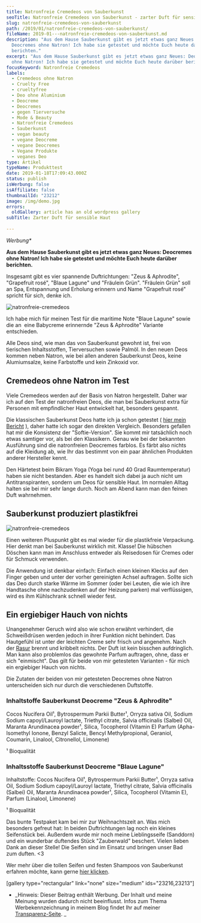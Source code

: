 ```yaml
---
title: Natronfreie Cremedeos von Sauberkunst
seoTitle: Natronfreie Cremedeos von Sauberkunst - zarter Duft für sensible Haut
slug: natronfreie-cremedeos-von-sauberkunst
path: /2019/01/natronfreie-cremedeos-von-sauberkunst/
fileName: 2019-01---natronfreie-cremedeos-von-sauberkunst.md
description: "Aus dem Hause Sauberkunst gibt es jetzt etwas ganz Neues:
  Deocremes ohne Natron! Ich habe sie getestet und möchte Euch heute darüber
  berichten."
excerpt: "Aus dem Hause Sauberkunst gibt es jetzt etwas ganz Neues: Deocremes
  ohne Natron! Ich habe sie getestet und möchte Euch heute darüber berichten."
focusKeyword: Natronfreie Cremedeos
labels:
  - Cremedeos ohne Natron
  - Cruelty Free
  - crueltyfree
  - Deo ohne Aluminium
  - Deocreme
  - Deocremes
  - gegen Tierversuche
  - Mode & Beauty
  - Natronfreie Cremedeos
  - Sauberkunst
  - vegan beauty
  - vegane Deocreme
  - vegane Deocremes
  - Vegane Produkte
  - veganes Deo
type: Artikel
typeName: Produkttest
date: 2019-01-18T17:09:43.000Z
status: publish
isWerbung: false
isAffiliate: false
thumbnailId: "23212"
image: /img/demo.jpg
errors:
  oldGallery: article has an old wordpress gallery
subTitle: Zarter Duft für sensible Haut
  
---
```


_Werbung\*_

**Aus dem Hause Sauberkunst gibt es jetzt etwas ganz Neues: Deocremes ohne
Natron! Ich habe sie getestet und möchte Euch heute darüber berichten.**

Insgesamt gibt es vier spannende Duftrichtungen: "Zeus &amp; Aphrodite",
"Grapefruit rosé", "Blaue Lagune" und "Fräulein Grün". "Fräulein Grün" soll an
Spa, Entspannung und Erholung erinnern und Name "Grapefruit rosé" spricht für
sich, denke ich.

![natronfreie-cremedeos](http://cardamonchai.com/wp-content/uploads/2019/01/2019-01-15-sauberkunst_6-400x300.jpg 'Rasierseife und Cremedeo "Zeus & Aphrodite"')

Ich habe mich für meinen Test für die maritime Note "Blaue Lagune" sowie die an 
eine Babycreme erinnernde "Zeus &amp; Aphrodite" Variante entschieden.

Alle Deos sind, wie man das von Sauberkunst gewohnt ist, frei von tierischen
Inhaltsstoffen, Tierversuchen sowie Palmöl. In den neuen Deos kommen neben
Natron, wie bei allen anderen Sauberkunst Deos, keine Alumiumsalze, keine
Farbstoffe und kein Zinkoxid vor.

## Cremedeos ohne Natron im Test

Viele Cremedeos werden auf der Basis von Natron hergestellt. Daher war ich auf
den Test der natronfreien Deos, die man bei Sauberkunst extra für Personen mit
empfindlicher Haut entwickelt hat, besonders gespannt.

Die klassischen Sauberkunst Deos hatte ich ja schon getestet (
[hier mein Bericht](/2018/06/liebe-post-von-sauberkunst/) ), daher hatte ich
sogar den direkten Vergleich. Besonders gefallen hat mir die Konsistenz der
"Softie-Version". Sie kommt mir tatsächlich noch etwas samtiger vor, als bei den
Klassikern. Genau wie bei der bekannten Ausführung sind die natronfreien
Deocremes farblos. Es färbt also nichts auf die Kleidung ab, wie Ihr das
bestimmt von ein paar ähnlichen Produkten anderer Hersteller kennt.

Den Härtetest beim Bikram Yoga (Yoga bei rund 40 Grad Raumtemperatur) haben sie
nicht bestanden. Aber es handelt sich dabei ja auch nicht um Antitranspiranten,
sondern um Deos für sensible Haut. Im normalen Alltag halten sie bei mir sehr
lange durch. Noch am Abend kann man den feinen Duft wahrnehmen.

## Sauberkunst produziert plastikfrei

![natronfreie-cremedeos](http://cardamonchai.com/wp-content/uploads/2019/01/2019-01-15-sauberkunst_9-400x300.jpg 'Seife und Cremedeo "Blaue Lagune"')

Einen weiteren Pluspunkt gibt es mal wieder für die plastikfreie Verpackung.
Hier denkt man bei Sauberkunst wirklich mit. Klasse! Die hübschen Döschen kann
man im Anschluss entweder als Reisedosen für Cremes oder für Schmuck verwenden.

Die Anwendung ist denkbar einfach: Einfach einen kleinen Klecks auf den Finger
geben und unter der vorher gereinigten Achsel auftragen. Sollte sich das Deo
durch starke Wärme im Sommer (oder bei Leuten, die wie ich ihre Handtasche ohne
nachzudenken auf der Heizung parken) mal verflüssigen, wird es ihm Kühlschrank
schnell wieder fest.

## Ein ergiebiger Hauch von nichts

Unangenehmer Geruch wird also wie schon erwähnt verhindert, die Schweißdrüsen
werden jedoch in ihrer Funktion nicht behindert. Das Hautgefühl ist unter der
leichten Creme sehr frisch und angenehm. Nach der
[Rasur](/2018/08/boldking-im-test-minimalistisch-rasieren-mit-recycling-programm/)
brennt und kribbelt nichts. Der Duft ist kein bisschen aufdringlich. Man kann
also problemlos das gewohnte Parfum auftragen, ohne, dass er sich "einmischt".
Das gilt für beide von mir getesteten Varianten - für mich ein ergiebiger Hauch
von nichts.

Die Zutaten der beiden von mir getesteten Deocremes ohne Natron unterscheiden
sich nur durch die verschiedenen Duftstoffe.

### Inhaltstoffe Sauberkunst Deocreme "Zeus &amp; Aphrodite"

Cocos Nucifera Oil¹, Bytrospermum Parkii Butter¹, Orryza sativa Oil, Sodium
Sodium capoyl/Lauroyl lactate, Triethyl citrate, Salvia officinalis (Salbei)
Oil, Maranta Arundinacea powder¹, Silica, Tocopherol (Vitamin E) Parfum
(Apha-Isomethyl Ionone, Benzyl Salicte, Bencyl Methylpropional, Geraniol,
Coumarin, Linalool, Citronellol, Limonene)

¹ Bioqualität

### Inhaltsstoffe Sauberkunst Deocreme "Blaue Lagune"

Inhaltstoffe: Cocos Nucifera Oil¹, Bytrospermum Parkii Butter¹, Orryza sativa
Oil, Sodium Sodium capoyl/Lauroyl lactate, Triethyl citrate, Salvia officinalis
(Salbei) Oil, Maranta Arundinacea powder¹, Silica, Tocopherol (Vitamin E),
Parfum (Linalool, Limonene)

¹ Bioqualität

Das bunte Testpaket kam bei mir zur Weihnachtszeit an. Was mich besonders
gefreut hat: In beiden Duftrichtungen lag noch ein kleines Seifenstück bei.
Außerdem wurde mir noch meine Lieblingsseife (Sanddorn) und ein wunderbar
duftendes Stück "Zauberwald" beschert. Vielen lieben Dank an dieser Stelle! Die
Seifen sind im Einsatz und bringen unser Bad zum duften. &lt;3

Wer mehr über die tollen Seifen und festen Shampoos von Sauberkunst erfahren
möchte, kann gerne [hier klicken](/2018/02/unboxing-sauberkunst/).

[gallery type="rectangular" link="none" size="medium" ids="23216,23213"]

- _Hinweis: Dieser Beitrag enthält Werbung. Der Inhalt und meine Meinung wurden
  dadurch nicht beeinflusst. Infos zum Thema Werbekennzeichnung in meinem Blog
  findet Ihr auf meiner  [Transparenz-Seite](/werbung/). _

&nbsp;

  